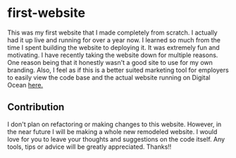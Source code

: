 # first-website
This was my first website that I made completely from scratch. I actually had it up live and running for over a year now. I learned so much from the time I spent building the website to deploying it. It was extremely fun and motivating.
I have recently taking the website down for multiple reasons. One reason being that it honestly wasn't a good site to use for my own branding.
Also, I feel as if this is a better suited marketing tool for employers to easily view the code base and the actual website running on Digital Ocean [here.](http://darrellwashingtonjr.com/InceptionCode/home.html)

## Contribution
I don't plan on refactoring or making changes to this website. However, in the near future I will be making a whole new remodeled website. 
I would love for you to leave your thoughts and suggestions on the code itself. Any tools, tips or advice will be greatly appreciated. 
Thanks!!
